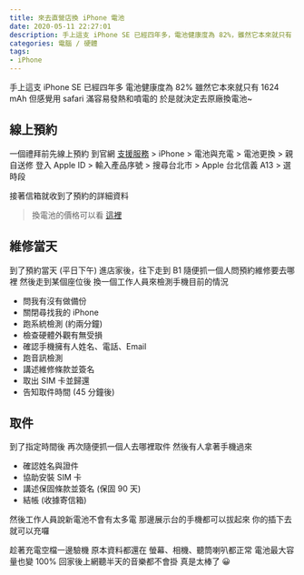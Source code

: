 ```yaml
---
title: 來去直營店換 iPhone 電池
date: 2020-05-11 22:27:01
description: 手上這支 iPhone SE 已經四年多，電池健康度為 82%，雖然它本來就只有 1624 mAh，但感覺用 safari 滿容易發熱和噴電的，於是就決定去原廠換電池，一個禮拜前先線上預約 ...
categories: 電腦 / 硬體
tags:
- iPhone
---
```


手上這支 iPhone SE 已經四年多
電池健康度為 82%
雖然它本來就只有 1624 mAh
但感覺用 safari 滿容易發熱和噴電的
於是就決定去原廠換電池~

<!-- more -->

## 線上預約
一個禮拜前先線上預約
到官網 [支援服務](https://getsupport.apple.com/) > iPhone > 電池與充電 > 電池更換 > 親自送修
登入 Apple ID > 輸入產品序號 > 搜尋台北市 > Apple 台北信義 A13 > 選時段

接著信箱就收到了預約的詳細資料
> 換電池的價格可以看 [這裡](https://support.apple.com/zh-tw/iphone/repair/service/battery-power)

## 維修當天
到了預約當天 (平日下午)
進店家後，往下走到 B1
隨便抓一個人問預約維修要去哪裡
然後走到某個座位後
換一個工作人員來檢測手機目前的情況

- 問我有沒有做備份
- 關閉尋找我的 iPhone
- 跑系統檢測 (約兩分鐘)
- 檢查硬體外觀有無受損
- 確認手機擁有人姓名、電話、Email
- 跑音訊檢測
- 講述維修條款並簽名
- 取出 SIM 卡並歸還
- 告知取件時間 (45 分鐘後)

## 取件

到了指定時間後
再次隨便抓一個人去哪裡取件
然後有人拿著手機過來

- 確認姓名與證件
- 協助安裝 SIM 卡
- 講述保固條款並簽名 (保固 90 天)
- 結帳 (收據寄信箱)

然後工作人員說新電池不會有太多電
那邊展示台的手機都可以拔起來
你的插下去就可以充囉

趁著充電空檔一邊驗機
原本資料都還在
螢幕、相機、聽筒喇叭都正常
電池最大容量也變 100%
回家後上網聽半天的音樂都不會掛
真是太棒了 😀